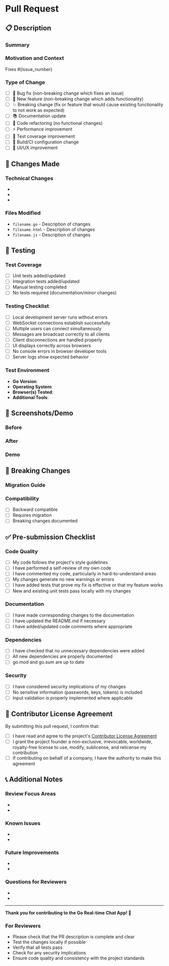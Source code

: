 # Pull Request

## 📋 Description

### Summary
<!-- Provide a brief description of the changes introduced by this PR -->

### Motivation and Context
<!-- Why is this change required? What problem does it solve? -->
<!-- If it fixes an open issue, please link to the issue here -->
Fixes #(issue_number)

### Type of Change
<!-- Mark the relevant option with an "x" -->
- [ ] 🐛 Bug fix (non-breaking change which fixes an issue)
- [ ] 🚀 New feature (non-breaking change which adds functionality)
- [ ] 💥 Breaking change (fix or feature that would cause existing functionality to not work as expected)
- [ ] 📚 Documentation update
- [ ] 🧹 Code refactoring (no functional changes)
- [ ] ⚡ Performance improvement
- [ ] 🧪 Test coverage improvement
- [ ] 🔧 Build/CI configuration change
- [ ] 🎨 UI/UX improvement

## 🔄 Changes Made

### Technical Changes
<!-- List the specific technical changes made -->
- 
- 
- 

### Files Modified
<!-- List the main files that were modified -->
- `filename.go` - Description of changes
- `filename.html` - Description of changes
- `filename.js` - Description of changes

## 🧪 Testing

### Test Coverage
<!-- Describe the tests that have been added or modified -->
- [ ] Unit tests added/updated
- [ ] Integration tests added/updated
- [ ] Manual testing completed
- [ ] No tests required (documentation/minor changes)

### Testing Checklist
<!-- Mark completed testing scenarios -->
- [ ] Local development server runs without errors
- [ ] WebSocket connections establish successfully
- [ ] Multiple users can connect simultaneously
- [ ] Messages are broadcast correctly to all clients
- [ ] Client disconnections are handled properly
- [ ] UI displays correctly across browsers
- [ ] No console errors in browser developer tools
- [ ] Server logs show expected behavior

### Test Environment
<!-- Describe your testing environment -->
- **Go Version**: 
- **Operating System**: 
- **Browser(s) Tested**: 
- **Additional Tools**: 

## 📱 Screenshots/Demo

### Before
<!-- If applicable, add screenshots of the current behavior -->

### After
<!-- If applicable, add screenshots of the new behavior -->

### Demo
<!-- If applicable, provide a link to a demo or describe how to test the changes -->

## 🚨 Breaking Changes

<!-- If this PR contains breaking changes, describe them here -->

### Migration Guide
<!-- If breaking changes exist, provide migration instructions -->

### Compatibility
- [ ] Backward compatible
- [ ] Requires migration
- [ ] Breaking changes documented

## ✅ Pre-submission Checklist

### Code Quality
- [ ] My code follows the project's style guidelines
- [ ] I have performed a self-review of my own code
- [ ] I have commented my code, particularly in hard-to-understand areas
- [ ] My changes generate no new warnings or errors
- [ ] I have added tests that prove my fix is effective or that my feature works
- [ ] New and existing unit tests pass locally with my changes

### Documentation
- [ ] I have made corresponding changes to the documentation
- [ ] I have updated the README.md if necessary
- [ ] I have added/updated code comments where appropriate

### Dependencies
- [ ] I have checked that no unnecessary dependencies were added
- [ ] All new dependencies are properly documented
- [ ] go.mod and go.sum are up to date

### Security
- [ ] I have considered security implications of my changes
- [ ] No sensitive information (passwords, keys, tokens) is included
- [ ] Input validation is properly implemented where applicable

## 🤝 Contributor License Agreement

By submitting this pull request, I confirm that:

- [ ] I have read and agree to the project's [Contributor License Agreement](../CONTRIBUTING.md#-contributor-license-agreement-cla)
- [ ] I grant the project founder a non-exclusive, irrevocable, worldwide, royalty-free license to use, modify, sublicense, and relicense my contribution
- [ ] If contributing on behalf of a company, I have the authority to make this agreement

## 📞 Additional Notes

### Review Focus Areas
<!-- Highlight specific areas where you'd like reviewers to focus -->
- 
- 

### Known Issues
<!-- List any known issues or limitations with this implementation -->
- 
- 

### Future Improvements
<!-- Suggest any follow-up work or improvements for future PRs -->
- 
- 

### Questions for Reviewers
<!-- Ask specific questions to guide the review process -->
- 
- 

---

**Thank you for contributing to the Go Real-time Chat App! 🚀**

### For Reviewers
- Please check that the PR description is complete and clear
- Test the changes locally if possible
- Verify that all tests pass
- Check for any security implications
- Ensure code quality and consistency with the project standards